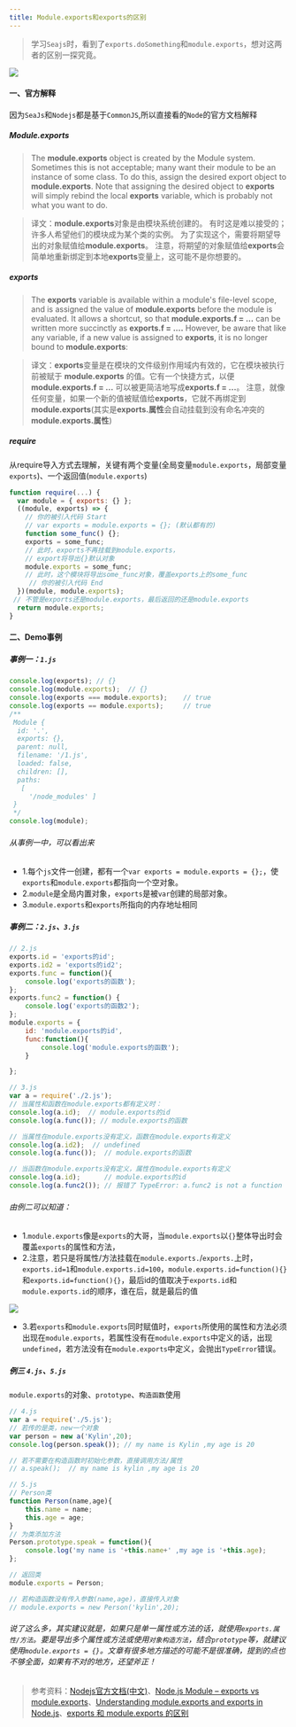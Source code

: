 ```yaml
---
title: Module.exports和exports的区别
---
```

> 学习`Seajs`时，看到了`exports.doSomething`和`module.exports`，想对这两者的区别一探究竟。

![](http://7xi72v.com1.z0.glb.clouddn.com/17-2-10/97116137-file_1486708942813_1278d.png)

#### 一、官方解释
因为`SeaJs`和`Nodejs`都是基于`CommonJS`,所以直接看的`Node`的官方文档解释

##### Module.exports
> The **module.exports** object is created by the Module system. Sometimes this is not acceptable; many want their module to be an instance of some class. To do this, assign the desired export object to **module.exports**. Note that assigning the desired object to **exports** will simply rebind the local **exports** variable, which is probably not what you want to do.

> 译文：**module.exports**对象是由模块系统创建的。 有时这是难以接受的；许多人希望他们的模块成为某个类的实例。 为了实现这个，需要将期望导出的对象赋值给**module.exports**。 注意，将期望的对象赋值给**exports**会简单地重新绑定到本地**exports**变量上，这可能不是你想要的。

##### exports
> The **exports** variable is available within a module's file-level scope, and is assigned the value of **module.exports** before the module is evaluated. It allows a shortcut, so that **module.exports.f = ...** can be written more succinctly as **exports.f = ....** However, be aware that like any variable, if a new value is assigned to **exports**, it is no longer bound to **module.exports**:

> 译文：**exports**变量是在模块的文件级别作用域内有效的，它在模块被执行前被赋于 **module.exports** 的值。它有一个快捷方式，以便 **module.exports.f = ...** 可以被更简洁地写成**exports.f = ...**。 注意，就像任何变量，如果一个新的值被赋值给**exports**，它就不再绑定到**module.exports**(其实是**exports.属性**会自动挂载到没有命名冲突的**module.exports.属性**)

##### require
从require导入方式去理解，关键有两个变量(全局变量`module.exports`，局部变量`exports`)、一个返回值(`module.exports`)

```js
function require(...) {
  var module = { exports: {} };
  ((module, exports) => {
    // 你的被引入代码 Start
    // var exports = module.exports = {}; (默认都有的)
    function some_func() {};
    exports = some_func;
    // 此时，exports不再挂载到module.exports，
    // export将导出{}默认对象
    module.exports = some_func;
    // 此时，这个模块将导出some_func对象，覆盖exports上的some_func
     // 你的被引入代码 End
  })(module, module.exports);
 // 不管是exports还是module.exports，最后返回的还是module.exports
  return module.exports;
}
```


#### 二、Demo事例


##### 事例一：`1.js`

```js
console.log(exports); // {}
console.log(module.exports);  // {}
console.log(exports === module.exports);	// true
console.log(exports == module.exports);		// true
/**
 Module {
  id: '.',
  exports: {},
  parent: null,
  filename: '/1.js',
  loaded: false,
  children: [],
  paths:
   [
     '/node_modules' ]
 }
 */
console.log(module);

```

###### 从事例一中，可以看出来

* 1.每个`js`文件一创建，都有一个`var exports = module.exports = {};`，使`exports`和`module.exports`都指向一个空对象。
* 2.`module`是全局内置对象，`exports`是被`var`创建的局部对象。
* 3.`module.exports`和`exports`所指向的内存地址相同

##### 事例二：`2.js`、`3.js`

```js
// 2.js
exports.id = 'exports的id';
exports.id2 = 'exports的id2';
exports.func = function(){
	console.log('exports的函数');
};
exports.func2 = function() {
	console.log('exports的函数2');
};
module.exports = {
	id: 'module.exports的id',
	func:function(){
		console.log('module.exports的函数');
	}

};

```

```js
// 3.js
var a = require('./2.js');
// 当属性和函数在module.exports都有定义时：
console.log(a.id);  // module.exports的id
console.log(a.func()); // module.exports的函数

// 当属性在module.exports没有定义，函数在module.exports有定义
console.log(a.id2);  // undefined
console.log(a.func());  // module.exports的函数

// 当函数在module.exports没有定义，属性在module.exports有定义
console.log(a.id);		// module.exports的id
console.log(a.func2());	// 报错了 TypeError: a.func2 is not a function
```

###### 由例二可以知道：

* 1.`module.exports`像是`exports`的大哥，当`module.exports`以`{}`整体导出时会覆盖`exports`的属性和方法，
* 2.注意，若只是将属性/方法挂载在`module.exports.`/`exports.`上时，`exports.id=1`和`module.exports.id=100`，`module.exports.id=function(){}`和`exports.id=function(){}`，最后id的值取决于`exports.id`和`module.exports.id`的顺序，谁在后，就是最后的值

![](http://7xi72v.com1.z0.glb.clouddn.com/17-2-11/3342799-file_1486777354466_11a75.png)

* 3.若`exports`和`module.exports`同时赋值时，`exports`所使用的属性和方法必须出现在`module.exports`，若属性没有在`module.exports`中定义的话，出现`undefined`，若方法没有在`module.exports`中定义，会抛出`TypeError`错误。

##### 例三 `4.js`、`5.js`

`module.exports`的对象、`prototype`、`构造函数`使用

```js
// 4.js
var a = require('./5.js');
// 若传的是类，new一个对象
var person = new a('Kylin',20);
console.log(person.speak()); // my name is Kylin ,my age is 20

// 若不需要在构造函数时初始化参数，直接调用方法/属性
// a.speak();  // my name is kylin ,my age is 20
```


```js
// 5.js
// Person类
function Person(name,age){
	this.name = name;
	this.age = age;
}
// 为类添加方法
Person.prototype.speak = function(){
	console.log('my name is '+this.name+' ,my age is '+this.age);
};

// 返回类
module.exports = Person;

// 若构造函数没有传入参数(name,age)，直接传入对象
// module.exports = new Person('kylin',20);
```



###### 说了这么多，其实建议就是，如果只是单一属性或方法的话，就使用`exports.属性/方法`。要是导出多个属性或方法或使用`对象构造方法`，结合`prototype`等，就建议使用`module.exports = {}`。文章有很多地方描述的可能不是很准确，提到的点也不够全面，如果有不对的地方，还望斧正！



> 参考资料：[Nodejs官方文档(中文)](http://nodejs.cn/api/modules.html#modules_module_exports)、[Node.js Module – exports vs module.exports](http://www.hacksparrow.com/node-js-exports-vs-module-exports.html)、[Understanding module.exports and exports in Node.js](https://www.sitepoint.com/understanding-module-exports-exports-node-js/)、[exports 和 module.exports 的区别](https://cnodejs.org/topic/5231a630101e574521e45ef8)
